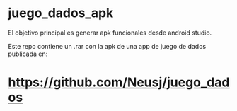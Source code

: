 # juego_dados_apk

El objetivo principal es generar apk funcionales desde android studio.

Este repo contiene un .rar con la apk de una app de juego de dados publicada en:

 # https://github.com/Neusj/juego_dados
